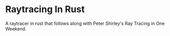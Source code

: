 # Raytracing In Rust

A raytracer in rust that follows along with Peter Shirley's Ray Tracing in One Weekend.
